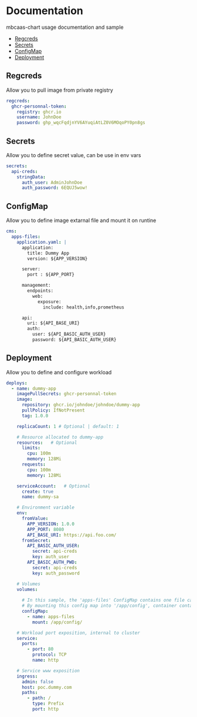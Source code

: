 # Documentation

mbcaas-chart usage documentation and sample

- [Regcreds](#regcreds)
- [Secrets](#secrets)
- [ConfigMap](#configmap)
- [Deployment](#deployment)

## Regcreds

Allow you to pull image from private registry

```yaml
regcreds:
  ghcr-personnal-token:
    registry: ghcr.io
    username: JohnDoe
    password: ghp_wqcFqdjnYV6AYuqiAtLZ0V6MOqoPY0pn8gs
```

## Secrets

Allow you to define secret value, can be use in env vars

```yaml
secrets:
  api-creds:
    stringData:
      auth_user: AdminJohnDoe
      auth_password: 6EQUJ5wow!
```

## ConfigMap

Allow you to define image extarnal file and mount it on runtine

```yaml
cms:
  apps-files:
    application.yaml: |
      application:
        title: Dummy App
        version: ${APP_VERSION}

      server:
        port : ${APP_PORT}

      management:
        endpoints:
          web:
            exposure:
              include: health,info,prometheus

      api:
        uri: ${API_BASE_URI}
        auth:
          user: ${API_BASIC_AUTH_USER}
          password: ${API_BASIC_AUTH_USER}
```

## Deployment

Allow you to define and configure workload

```yaml
deploys:
  - name: dummy-app
    imagePullSecrets: ghcr-personnal-token
    image:
      repository: ghcr.io/johndoe/johndoe/dummy-app
      pullPolicy: IfNotPresent
      tag: 1.0.0

    replicaCount: 1 # Optional | default: 1

    # Resource allocated to dummy-app
    resources:   # Optional
      limits:
        cpu: 100m
        memory: 128Mi
      requests:
        cpu: 100m
        memory: 128Mi

    serviceAccount:   # Optional
      create: true
      name: dummy-sa

    # Environment variable
    env:
      fromValue:
        APP_VERSION: 1.0.0
        APP_PORT: 8080
        API_BASE_URI: https://api.foo.com/
      fromSecret:
        API_BASIC_AUTH_USER:
          secret: api-creds
          key: auth_user
        API_BASIC_AUTH_PWD:
          secret: api-creds
          key: auth_password

    # Volumes
    volumes:
  
      # In this sample, the 'apps-files' ConfigMap contains one file called 'application.yaml'.
      # By mounting this config map into '/app/config', container contains at runtime a file '/app/config/application.yaml'
      configMap:
        - name: apps-files
          mount: /app/config/

    # Workload port exposition, internal to cluster 
    service:
      ports:
        - port: 80
          protocol: TCP
          name: http

    # Service www exposition
    ingress:
      admin: false
      host: poc.dummy.com
      paths:
        - path: /
          type: Prefix
          port: http
```

